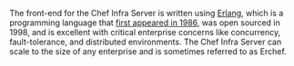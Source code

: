 The front-end for the Chef Infra Server is written using
[Erlang](http://www.erlang.org/), which is a programming language that
[first appeared in
1986](http://en.wikipedia.org/wiki/Erlang_%28programming_language%29),
was open sourced in 1998, and is excellent with critical enterprise
concerns like concurrency, fault-tolerance, and distributed
environments. The Chef Infra Server can scale to the size of any
enterprise and is sometimes referred to as Erchef.